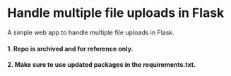 # Handle multiple file uploads in Flask

A simple web app to handle multiple file uploads in Flask.

#### 1. Repo is archived and for reference only. 

#### 2. Make sure to use updated packages in the requirements.txt.

